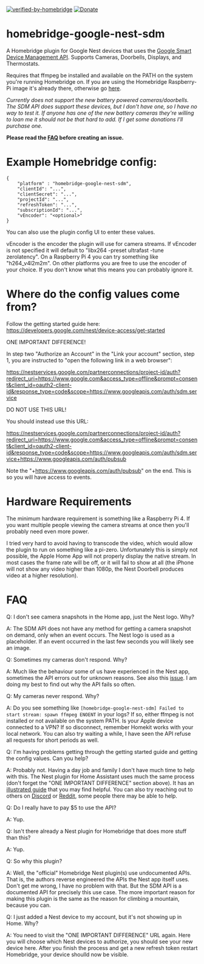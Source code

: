[![verified-by-homebridge](https://badgen.net/badge/homebridge/verified/purple)](https://github.com/homebridge/homebridge/wiki/Verified-Plugins)
[![Donate](https://img.shields.io/badge/Donate-PayPal-green.svg)](https://www.paypal.com/donate/?business=EVN8JACZRMPTJ&no_recurring=1&currency_code=CAD)

# homebridge-google-nest-sdm

A Homebridge plugin for Google Nest devices that uses the [Google Smart Device Management API](https://developers.google.com/nest/device-access). Supports Cameras, Doorbells, Displays, and Thermostats.

Requires that ffmpeg be installed and available on the PATH on the system you're running Homebridge on.  If you are using the Homebridge Raspberry-Pi image it's already there, otherwise go [here](https://www.ffmpeg.org/download.html).

*Currently does not support the new battery powered cameras/doorbells.  The SDM API does support these devices, but I don't have one, so I have no way to test it. If anyone has one of the new battery cameras they're willing to loan me it should not be that hard to add. If I get some donations I'll purchase one.*

**Please read the [FAQ](https://github.com/potmat/homebridge-google-nest-sdm#faq) before creating an issue.**

# Example Homebridge config:

    {
        "platform" : "homebridge-google-nest-sdm",
        "clientId": "...",
        "clientSecret": "...",
        "projectId": "...",
        "refreshToken": "...",
        "subscriptionId": "...",
        "vEncoder": "<optional>"
    }

You can also use the plugin config UI to enter these values.

vEncoder is the encoder the plugin will use for camera streams. If vEncoder is not specified it will default to "libx264 -preset ultrafast -tune zerolatency". On a Raspberry Pi 4 you can try something like "h264_v4l2m2m". On other platforms you are free to use the encoder of your choice.  If you don't know what this means you can probably ignore it.

# Where do the config values come from?

Follow the getting started guide here: https://developers.google.com/nest/device-access/get-started

ONE IMPORTANT DIFFERENCE!

In step two "Authorize an Account" in the "Link your account" section, step 1, you are instructed to "open the following link in a web browser":

https://nestservices.google.com/partnerconnections/project-id/auth?redirect_uri=https://www.google.com&access_type=offline&prompt=consent&client_id=oauth2-client-id&response_type=code&scope=https://www.googleapis.com/auth/sdm.service

DO NOT USE THIS URL!

You should instead use this URL:

https://nestservices.google.com/partnerconnections/project-id/auth?redirect_uri=https://www.google.com&access_type=offline&prompt=consent&client_id=oauth2-client-id&response_type=code&scope=https://www.googleapis.com/auth/sdm.service+https://www.googleapis.com/auth/pubsub

Note the "+https://www.googleapis.com/auth/pubsub" on the end.  This is so you will have access to events.

# Hardware Requirements

The minimum hardware requirement is something like a Raspberry Pi 4.  If you want multiple people viewing the camera streams at once then you'll probably need even more power.

I tried very hard to avoid having to transcode the video, which would allow the plugin to run on something like a pi-zero.  Unfortunately this is simply not possible, the Apple Home App will not properly display the native stream.  In most cases the frame rate will be off, or it will fail to show at all (the iPhone will not show any video higher than 1080p, the Nest Doorbell produces video at a higher resolution).

# FAQ

Q: I don't see camera snapshots in the Home app, just the Nest logo. Why?

A: The SDM API does not have any method for getting a camera snapshot on demand, only when an event occurs. The Nest logo is used as a placeholder.  If an event occurred in the last few seconds you will likely see an image.

Q: Sometimes my cameras don't respond. Why?

A: Much like the behaviour some of us have experienced in the Nest app, sometimes the API errors out for unknown reasons.  See also this [issue](https://github.com/potmat/homebridge-google-nest-sdm/issues/4).  I am doing my best to find out why the API fails so often.

Q: My cameras never respond.  Why?

A: Do you see something like `[homebridge-google-nest-sdm] Failed to start stream: spawn ffmpeg ENOENT` in your logs?  If so, either ffmpeg is not installed or not available on the system PATH. Is your Apple device connected to a VPN? If so disconnect, remember Homekit works with your local network. You can also try waiting a while, I have seen the API refuse all requests for short periods as well.

Q: I'm having problems getting through the getting started guide and getting the config values. Can you help?

A: Probably not.  Having a day job and family I don't have much time to help with this.  The Nest plugin for Home Assistant uses much the same process (don't forget the "ONE IMPORTANT DIFFERENCE" section above).  It has an [illustrated guide](https://www.home-assistant.io/integrations/nest/) that you may find helpful. You can also try reaching out to others on [Discord](https://discord.gg/kqNCe2D) or [Reddit](https://www.reddit.com/r/homebridge/), some people there may be able to help.

Q: Do I really have to pay $5 to use the API?

A: Yup.

Q: Isn't there already a Nest plugin for Homebridge that does more stuff than this?

A: Yup.

Q: So why this plugin?  

A: Well, the "official" Homebridge Nest plugin(s) use undocumented APIs.  That is, the authors reverse engineered the APIs the Nest app itself uses.  Don't get me wrong, I have no problem with that. But the SDM API is a documented API for precisely this use case.  The more important reason for making this plugin is the same as the reason for climbing a mountain, because you can.

Q: I just added a Nest device to my account, but it's not showing up in Home. Why?

A: You need to visit the "ONE IMPORTANT DIFFERENCE" URL again.  Here you will choose which Nest devices to authorize, you should see your new device here.  After you finish the process and get a new refresh token restart Homebridge, your device shoulld now be visible.



